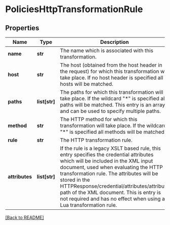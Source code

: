 # PoliciesHttpTransformationRule


## Properties

Name | Type | Description | Notes
------------ | ------------- | ------------- | -------------
**name** | **str** | The name which is associated with this transformation.  | [optional] 
**host** | **str** | The host (obtained from the host header in the request) for which this transformation will take place. If no host header is specified all hosts will be matched.  | [optional] 
**paths** | **list[str]** | The paths for which this transformation will take place. If the wildcard \"*\" is specified all paths will be matched.  This entry is an array and can be used to specify multiple paths.  | [optional] 
**method** | **str** | The HTTP method for which this transformation will take place. If the wildcard \"*\" is specified all methods will be matched.  | [optional] 
**rule** | **str** | The HTTP transformation rule.  | [optional] 
**attributes** | **list[str]** | If the rule is a legacy XSLT based rule, this entry specifies the credential  attributes which will be included in the XML input document, used when  evaluating the HTTP transformation rule.  The attributes will be stored in the HTTPResponse/credential/attributes/attribute path of the XML document. This is entry is not required and has no effect when using a Lua transformation rule.  | [optional] 

[[Back to README]](../README.md)



